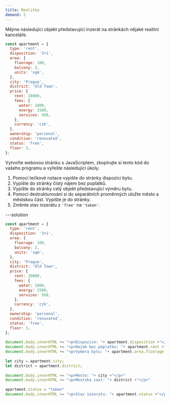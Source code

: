 ```yaml
---
title: Realitka
demand: 2
---
```


Mějme následující objekt představující inzerát na stránkách nějaké realitní kanceláře.

```js
const apartment = {
  type: 'rent',
  disposition: '3+1',
  area: {
    floorage: 100,
    balcony: 2,
    units: 'sqm',
  },
  city: 'Prague',
  district: 'Old Town',
  price: {
    rent: 28000,
    fees: {
      water: 1000,
      energy: 2500,
      services: 560,
    },
    currency: 'czk',
  },
  ownership: 'personal',
  condition: 'renovated',
  status: 'free',
  floor: 3,
};
```

Vytvořte webovou stránku s JavaScriptem, zkopírujte si tento kód do vašeho programu a vyřešte následující úkoly.

1. Pomocí tečkové notace vypište do stránky dispozici bytu.
1. Vypište do stránky čistý nájem bez poplatků.
1. Vypište do stránky celý objekt představující výměru bytu.
1. Pomocí destrukturování si do separátních proměnných uložte město a městskou část. Vypište je do stránky.
1. Změnte stav inzerátu z `'free'` na `'taken'`.

---solution

```js
const apartment = {
  type: 'rent',
  disposition: '3+1',
  area: {
    floorage: 100,
    balcony: 2,
    units: 'sqm',
  },
  city: 'Prague',
  district: 'Old Town',
  price: {
    rent: 28000,
    fees: {
      water: 1000,
      energy: 2500,
      services: 560,
    },
    currency: 'czk',
  },
  ownership: 'personal',
  condition: 'renovated',
  status: 'free',
  floor: 3,
};
​
document.body.innerHTML += "<p>Dispozice: "+ apartment.disposition +"</p>"
document.body.innerHTML += "<p>Najem bez poplatku: "+ apartment.rent +"</p>"
document.body.innerHTML += "<p>Vymera bytu: "+ apartment.area.floorage + apartment.area.units +"</p>"
​
let city = apartment.city;
let district = apartment.district;
​
document.body.innerHTML += "<p>Mesto: "+ city +"</p>"
document.body.innerHTML += "<p>Mestska cast: "+ district +"</p>"
​
apartment.status = "taken"
document.body.innerHTML += "<p>Stav inzeratu: "+ apartment.status +"</p>"
```

